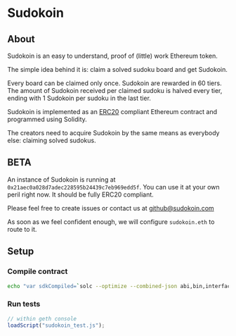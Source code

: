 # Sudokoin

## About

Sudokoin is an easy to understand, proof of (little) work Ethereum token.

The simple idea behind it is: claim a solved sudoku board and get Sudokoin.

Every board can be claimed only once. Sudokoin are rewarded in 60 tiers. The amount of Sudokoin received per claimed sudoku is halved every tier, ending with 1 Sudokoin per sudoku in the last tier.

Sudokoin is implemented as an [ERC20][1] compliant Ethereum contract and programmed using Solidity.

The creators need to acquire Sudokoin by the same means as everybody else: claiming solved sudokus.

## BETA

An instance of Sudokoin is running at `0x21aec0a028d7adec228595b24439c7eb969edd5f`. You can use it at your own peril right now. It should be fully ERC20 compliant.

Please feel free to create issues or contact us at [github@sudokoin.com](mailto:github@sudokoin.com)

As soon as we feel confident enough, we will configure `sudokoin.eth` to route to it.

## Setup

### Compile contract

```bash
echo "var sdkCompiled=`solc --optimize --combined-json abi,bin,interface sudokoin.sol`" > sudokoin.js
```

### Run tests

```js
// within geth console
loadScript("sudokoin_test.js");
```

[1]: https://github.com/ethereum/EIPs/issues/20
